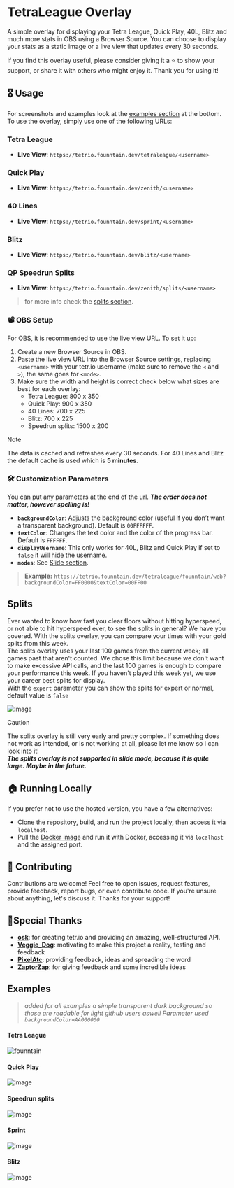 # TetraLeague Overlay

A simple overlay for displaying your Tetra League, Quick Play, 40L, Blitz and much more stats in OBS using a Browser Source. You can choose to display your stats as a static image or a live view that updates every 30 seconds.

If you find this overlay useful, please consider giving it a ⭐ to show your support, or share it with others who might enjoy it. Thank you for using it!

## 🎖️ Usage

For screenshots and examples look at the [examples section](#examples) at the bottom.  
To use the overlay, simply use one of the following URLs:

### Tetra League
- **Live View**: `https://tetrio.founntain.dev/tetraleague/<username>`

### Quick Play
- **Live View**: `https://tetrio.founntain.dev/zenith/<username>`

### 40 Lines
- **Live View**: `https://tetrio.founntain.dev/sprint/<username>`

### Blitz
- **Live View**: `https://tetrio.founntain.dev/blitz/<username>`

### QP Speedrun Splits
- **Live View**: `https://tetrio.founntain.dev/zenith/splits/<username>`
> for more info check the [splits section](#Splits).

### 📽️ OBS Setup

For OBS, it is recommended to use the live view URL. To set it up:

1. Create a new Browser Source in OBS.
2. Paste the live view URL into the Browser Source settings, replacing `<username>` with your tetr.io username (make sure to remove the `<` and `>`), the same goes for `<mode>`.
3. Make sure the width and height is correct check below what sizes are best for each overlay:
   - Tetra League: 800 x 350
   - Quick Play: 900 x 350
   - 40 Lines: 700 x 225
   - Blitz: 700 x 225
   - Speedrun splits: 1500 x 200

> [!NOTE]  
> The data is cached and refreshes every 30 seconds. For 40 Lines and Blitz the default cache is used which is **5 minutes**.

### 🛠️ Customization Parameters
You can put any parameters at the end of the url. ***The order does not matter, however spelling is!***

- **`backgroundColor`**: Adjusts the background color (useful if you don’t want a transparent background). Default is `00FFFFFF`.
- **`textColor`**: Changes the text color and the color of the progress bar. Default is `FFFFFF`.
- **`displayUsername`**: This only works for 40L, Blitz and Quick Play if set to `false` it will hide the username.
- **`modes`**: See [Slide section](#slide).

> **Example:** `https://tetrio.founntain.dev/tetraleague/founntain/web?backgroundColor=FF0000&textColor=00FF00`

## Splits

Ever wanted to know how fast you clear floors without hitting hyperspeed, or not able to hit hyperspeed ever, to see the splits in general? We have you covered. With the splits overlay, you can compare your times with your gold splits from this week.  
The splits overlay uses your last 100 games from the current week; all games past that aren't counted. We chose this limit because we don't want to make excessive API calls, and the last 100 games is enough to compare your performance this week. If you haven't played this week yet, we use your career best splits for display.  
With the `expert` parameter you can show the splits for expert or normal, default value is `false`

![image](https://github.com/user-attachments/assets/5f20844a-9fef-4559-a6b6-48e8852b7ebe)

> [!CAUTION]
> The splits overlay is still very early and pretty complex. If something does not work as intended, or is not working at all, please let me know so I can look into it!  
> ***The splits overlay is not supported in slide mode, because it is quite large. Maybe in the future.***

## 🏠 Running Locally

If you prefer not to use the hosted version, you have a few alternatives:

- Clone the repository, build, and run the project locally, then access it via `localhost`.
- Pull the [Docker image](https://hub.docker.com/repository/docker/founntain/tetraleague.overlay.api/general) and run it with Docker, accessing it via `localhost` and the assigned port.

## 🔨 Contributing

Contributions are welcome! Feel free to open issues, request features, provide feedback, report bugs, or even contribute code. If you're unsure about anything, let's discuss it. Thanks for your support!

## 🧡Special Thanks

- **[osk](https://tetr.io)**: for creating tetr.io and providing an amazing, well-structured API.
- **[Veggie_Dog](https://www.twitch.tv/theveggiedog)**: motivating to make this project a reality, testing and feedback
- **[PixelAtc](https://www.twitch.tv/pixelatc)**: providing feedback, ideas and spreading the word
- **[ZaptorZap](https://zaptorz.app/)**: for giving feedback and some incredible ideas

## Examples
> *added for all examples a simple transparent dark background so those are readable for light github users aswell Parameter used `backgroundColor=AA000000`*
#### Tetra League
![founntain](https://github.com/user-attachments/assets/b867218b-de57-4a44-85d3-1a5721878720)

#### Quick Play
![image](https://github.com/user-attachments/assets/e91f4eb6-0fd8-4b9a-aa6c-8f0fdce8a43d)

#### Speedrun splits
![image](https://github.com/user-attachments/assets/314b1ab6-98b7-4a5f-aad7-aa447ceb7f2b)

#### Sprint
![image](https://github.com/user-attachments/assets/1eaae399-546e-470a-b108-360d5a34818b)

#### Blitz
![image](https://github.com/user-attachments/assets/90fc37f2-2a7d-408b-a60a-f412e38c3378)

